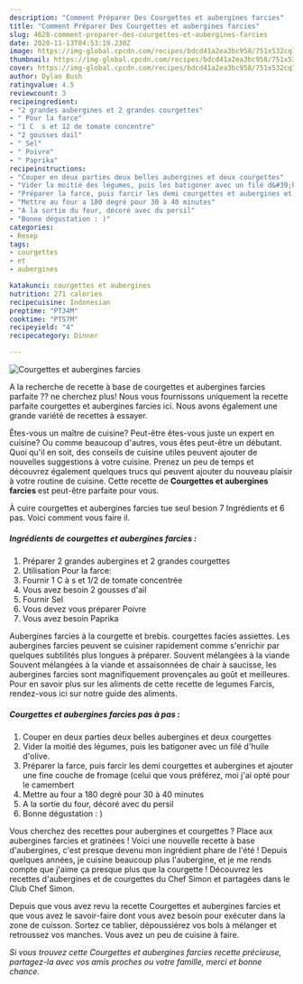 ```yaml
---
description: "Comment Préparer Des Courgettes et aubergines farcies"
title: "Comment Préparer Des Courgettes et aubergines farcies"
slug: 4628-comment-preparer-des-courgettes-et-aubergines-farcies
date: 2020-11-13T04:53:19.230Z
image: https://img-global.cpcdn.com/recipes/bdcd41a2ea3bc958/751x532cq70/courgettes-et-aubergines-farcies-photo-principale-de-la-recette.jpg
thumbnail: https://img-global.cpcdn.com/recipes/bdcd41a2ea3bc958/751x532cq70/courgettes-et-aubergines-farcies-photo-principale-de-la-recette.jpg
cover: https://img-global.cpcdn.com/recipes/bdcd41a2ea3bc958/751x532cq70/courgettes-et-aubergines-farcies-photo-principale-de-la-recette.jpg
author: Dylan Bush
ratingvalue: 4.5
reviewcount: 3
recipeingredient:
- "2 grandes aubergines et 2 grandes courgettes"
- " Pour la farce"
- "1 C  s et 12 de tomate concentre"
- "2 gousses dail"
- " Sel"
- " Poivre"
- " Paprika"
recipeinstructions:
- "Couper en deux parties deux belles aubergines et deux courgettes"
- "Vider la moitié des légumes, puis les batigoner avec un filé d&#39;huile d&#39;olive."
- "Préparer la farce, puis farcir les demi courgettes et aubergines et ajouter une fine couche de fromage (celui que vous préférez, moi j&#39;ai opté pour le camembert"
- "Mettre au four a 180 degré pour 30 à 40 minutes"
- "A la sortie du four, décoré avec du persil"
- "Bonne dégustation : )"
categories:
- Resep
tags:
- courgettes
- et
- aubergines

katakunci: courgettes et aubergines 
nutrition: 271 calories
recipecuisine: Indonesian
preptime: "PT34M"
cooktime: "PT57M"
recipeyield: "4"
recipecategory: Dinner

---
```



![Courgettes et aubergines farcies](https://img-global.cpcdn.com/recipes/bdcd41a2ea3bc958/751x532cq70/courgettes-et-aubergines-farcies-photo-principale-de-la-recette.jpg)

A la recherche de recette à base de courgettes et aubergines farcies parfaite ?? ne cherchez plus! Nous vous fournissons uniquement la recette parfaite courgettes et aubergines farcies ici. Nous avons également une grande variété de recettes à essayer.

Êtes-vous un maître de cuisine? Peut-être êtes-vous juste un expert en cuisine? Ou comme beaucoup d'autres, vous êtes peut-être un débutant. Quoi qu'il en soit, des conseils de cuisine utiles peuvent ajouter de nouvelles suggestions à votre cuisine. Prenez un peu de temps et découvrez également quelques trucs qui peuvent ajouter du nouveau plaisir à votre routine de cuisine. Cette recette de <strong> Courgettes et aubergines farcies </strong> est peut-être parfaite pour vous.

<!--inarticleads1-->

À cuire courgettes et aubergines farcies tue seul besion 7 Ingrédients et 6 pas. Voici comment vous faire il.

##### Ingrédients de courgettes et aubergines farcies :

1. Préparer 2 grandes aubergines et 2 grandes courgettes
1. Utilisation  Pour la farce:
1. Fournir 1 C à s et 1/2 de tomate concentrée
1. Vous avez besoin 2 gousses d&#39;ail
1. Fournir  Sel
1. Vous devez vous préparer  Poivre
1. Vous avez besoin  Paprika


Aubergines farcies à la courgette et brebis. courgettes facies assiettes. Les aubergines farcies peuvent se cuisiner rapidement comme s&#39;enrichir par quelques subtilités plus longues à préparer. Souvent mélangées à la viande Souvent mélangées à la viande et assaisonnées de chair à saucisse, les aubergines farcies sont magnifiquement provençales au goût et meilleures. Pour en savoir plus sur les aliments de cette recette de legumes Farcis, rendez-vous ici sur notre guide des aliments. 

<!--inarticleads2-->

##### Courgettes et aubergines farcies pas à pas :

1. Couper en deux parties deux belles aubergines et deux courgettes
1. Vider la moitié des légumes, puis les batigoner avec un filé d&#39;huile d&#39;olive.
1. Préparer la farce, puis farcir les demi courgettes et aubergines et ajouter une fine couche de fromage (celui que vous préférez, moi j&#39;ai opté pour le camembert
1. Mettre au four a 180 degré pour 30 à 40 minutes
1. A la sortie du four, décoré avec du persil
1. Bonne dégustation : )


Vous cherchez des recettes pour aubergines et courgettes ? Place aux aubergines farcies et gratinées ! Voici une nouvelle recette à base d&#39;aubergines, c&#39;est presque devenu mon ingrédient phare de l&#39;été ! Depuis quelques années, je cuisine beaucoup plus l&#39;aubergine, et je me rends compte que j&#39;aime ça presque plus que la courgette ! Découvrez les recettes d&#39;aubergines et de courgettes du Chef Simon et partagées dans le Club Chef Simon. 

<!--inarticleads1-->

<p>
Depuis que vous avez revu la recette Courgettes et aubergines farcies et que vous avez le savoir-faire dont vous avez besoin pour exécuter dans la zone de cuisson. Sortez ce tablier, dépoussiérez vos bols à mélanger et retroussez vos manches. Vous avez un peu de cuisine à faire.
</p>

<p>
<i>Si vous trouvez cette Courgettes et aubergines farcies recette précieuse, partagez-la avec vos amis proches ou votre famille, merci et bonne chance.</i>
</p>
